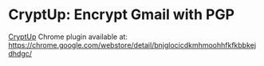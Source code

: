 # CryptUp: Encrypt Gmail with PGP


[CryptUp](https://cryptup.org/) Chrome plugin available at: https://chrome.google.com/webstore/detail/bnjglocicdkmhmoohhfkfkbbkejdhdgc/
